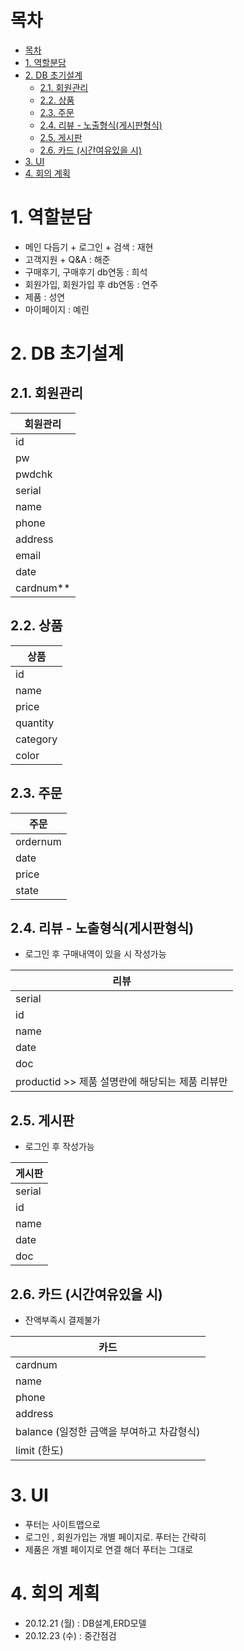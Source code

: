 # 목차

- [목차](#목차)
- [1. 역할분담](#1-역할분담)
- [2. DB 초기설계](#2-db-초기설계)
  - [2.1. 회원관리](#21-회원관리)
  - [2.2. 상품](#22-상품)
  - [2.3. 주문](#23-주문)
  - [2.4. 리뷰   - 노출형식(게시판형식)](#24-리뷰-----노출형식게시판형식)
  - [2.5. 게시판](#25-게시판)
  - [2.6. 카드 (시간여유있을 시)](#26-카드-시간여유있을-시)
- [3. UI](#3-ui)
- [4. 회의 계획](#4-회의-계획)


# 1. 역할분담

- 메인 다듬기 + 로그인 + 검색 : 재현 
- 고객지원 + Q&A : 해준
- 구매후기, 구매후기 db연동 : 희석
- 회원가입, 회원가입 후 db연동 : 연주
- 제품 : 성연
- 마이페이지 : 예린

# 2. DB 초기설계
## 2.1. 회원관리
|회원관리|
|---|
|id|
|pw|
|pwdchk
|serial
|name
|phone
|address
|email
|date
|cardnum**

## 2.2. 상품
|상품|
|---|
|id
|name
|price
|quantity
|category
|color

## 2.3. 주문
|주문|
|---|
|ordernum
|date
|price
|state

## 2.4. 리뷰   - 노출형식(게시판형식)
- 로그인 후 구매내역이 있을 시 작성가능

|리뷰|
|--|
|serial
|id
|name
|date
|doc
|productid >> 제품 설명란에 해당되는 제품 리뷰만 



## 2.5. 게시판 
- 로그인 후 작성가능
  
|게시판|
|---|
|serial
|id
|name
|date
|doc

## 2.6. 카드 (시간여유있을 시)
- 잔액부족시 결제불가
  
|카드|
|--|
|cardnum
|name
|phone
|address
|balance (일정한 금액을 부여하고 차감형식)
|limit (한도)


# 3. UI

- 푸터는 사이트맵으로 
- 로그인 , 회원가입는 개별 페이지로. 푸터는 간략히
- 제품은 개별 페이지로 연결 해더 푸터는 그대로

# 4. 회의 계획
- 20.12.21 (월) : DB설계,ERD모델
- 20.12.23 (수) : 중간점검
